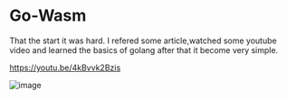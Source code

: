 # Go-Wasm
That the start it was hard. I refered some article,watched some youtube video and learned the basics of golang after that it become very simple.

https://youtu.be/4kBvvk2Bzis

![image](https://user-images.githubusercontent.com/117565630/207628820-c414a1b2-7eab-425e-b479-075e03e8864c.png)
